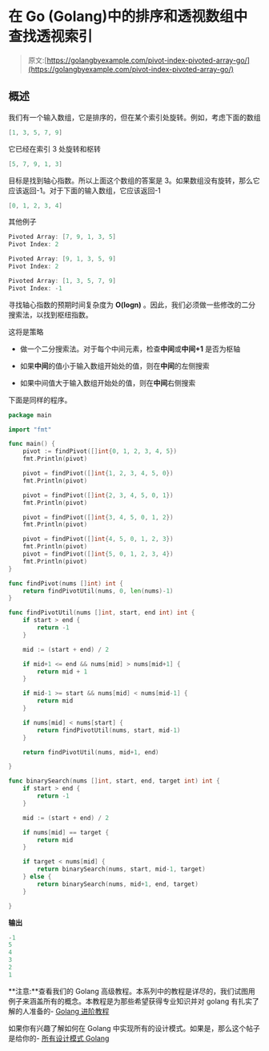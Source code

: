 # 在 Go (Golang)中的排序和透视数组中查找透视索引

> 原文:[https://golangbyexample.com/pivot-index-pivoted-array-go/](https://golangbyexample.com/pivot-index-pivoted-array-go/)

## **概述**

我们有一个输入数组，它是排序的，但在某个索引处旋转。例如，考虑下面的数组

```go
[1, 3, 5, 7, 9]
```

它已经在索引 3 处旋转和枢转

```go
[5, 7, 9, 1, 3]
```

目标是找到轴心指数。所以上面这个数组的答案是 3。如果数组没有旋转，那么它应该返回-1。对于下面的输入数组，它应该返回-1

```go
[0, 1, 2, 3, 4]
```

其他例子

```go
Pivoted Array: [7, 9, 1, 3, 5]
Pivot Index: 2

Pivoted Array: [9, 1, 3, 5, 9]
Pivot Index: 2

Pivoted Array: [1, 3, 5, 7, 9]
Pivot Index: -1
```

寻找轴心指数的预期时间复杂度为 **O(logn)** 。因此，我们必须做一些修改的二分搜索法，以找到枢纽指数。

这将是策略

*   做一个二分搜索法。对于每个中间元素，检查**中间**或**中间+1** 是否为枢轴

*   如果**中间**的值小于输入数组开始处的值，则在**中间**的左侧搜索

*   如果中间值大于输入数组开始处的值，则在**中间**右侧搜索

下面是同样的程序。

```go
package main

import "fmt"

func main() {
	pivot := findPivot([]int{0, 1, 2, 3, 4, 5})
	fmt.Println(pivot)

	pivot = findPivot([]int{1, 2, 3, 4, 5, 0})
	fmt.Println(pivot)

	pivot = findPivot([]int{2, 3, 4, 5, 0, 1})
	fmt.Println(pivot)

	pivot = findPivot([]int{3, 4, 5, 0, 1, 2})
	fmt.Println(pivot)

	pivot = findPivot([]int{4, 5, 0, 1, 2, 3})
	fmt.Println(pivot)
	pivot = findPivot([]int{5, 0, 1, 2, 3, 4})
	fmt.Println(pivot)
}

func findPivot(nums []int) int {
	return findPivotUtil(nums, 0, len(nums)-1)
}

func findPivotUtil(nums []int, start, end int) int {
	if start > end {
		return -1
	}

	mid := (start + end) / 2

	if mid+1 <= end && nums[mid] > nums[mid+1] {
		return mid + 1
	}

	if mid-1 >= start && nums[mid] < nums[mid-1] {
		return mid
	}

	if nums[mid] < nums[start] {
		return findPivotUtil(nums, start, mid-1)
	}

	return findPivotUtil(nums, mid+1, end)

}

func binarySearch(nums []int, start, end, target int) int {
	if start > end {
		return -1
	}

	mid := (start + end) / 2

	if nums[mid] == target {
		return mid
	}

	if target < nums[mid] {
		return binarySearch(nums, start, mid-1, target)
	} else {
		return binarySearch(nums, mid+1, end, target)
	}

}
```

**输出**

```go
-1
5
4
3
2
1
```

**注意:**查看我们的 Golang 高级教程。本系列中的教程是详尽的，我们试图用例子来涵盖所有的概念。本教程是为那些希望获得专业知识并对 golang 有扎实了解的人准备的- [Golang 进阶教程](https://golangbyexample.com/golang-comprehensive-tutorial/)

如果你有兴趣了解如何在 Golang 中实现所有的设计模式。如果是，那么这个帖子是给你的- [所有设计模式 Golang](https://golangbyexample.com/all-design-patterns-golang/)